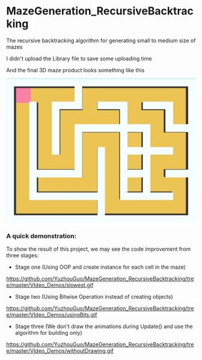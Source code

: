 # MazeGeneration_RecursiveBacktracking
The recursive backtracking algorithm for generating small to medium size of mazes

I didn't upload the Library file to save some uploading time

And the final 3D maze product looks something like this

<img src="https://github.com/YuzhouGuo/MazeGeneration_RecursiveBacktracking/blob/master/VIdeo_Demos/Screen%20Shot%202020-07-18%20at%204.55.28%20AM.png">

### A quick demonstration:
To show the result of this project, we may see the code improvement from three stages:

* Stage one (Using OOP and create instance for each cell in the maze)

https://github.com/YuzhouGuo/MazeGeneration_RecursiveBacktracking/tree/master/VIdeo_Demos/slowest.gif

* Stage two (Using Bitwise Operation instead of creating objects)

https://github.com/YuzhouGuo/MazeGeneration_RecursiveBacktracking/tree/master/VIdeo_Demos/usingBits.gif

* Stage three (We don't draw the animations during Update() and use the algorithm for building only)

https://github.com/YuzhouGuo/MazeGeneration_RecursiveBacktracking/tree/master/VIdeo_Demos/withoutDrawing.gif
